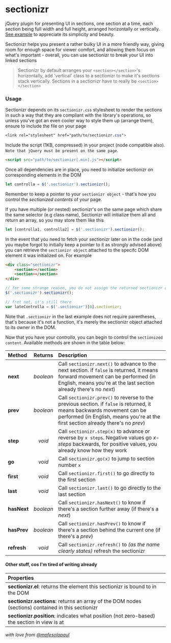 # sectionizr
jQuery plugin for presenting UI in sections, one section at a time, each section being full width and full height, arranged horizontally or vertically. [See example](https://mofesolapaul.github.io/sectionizr/) to appreciate its simplicity and beauty.

Sectionizr helps you present a rather bulky UI in a more friendly way, giving room for enough space for viewer comfort, and allowing them focus on what's important - overall, you can use sectionizr to break your UI into linked sections

>Sectionizr by default arranges your `<section></section>`'s horizontally, add 'vertical' class to a sectionizr to make it's sections stack vertically. Sections in a sectionizr have to really be `<section></section>`

### Usage
Sectionizr depends on its `sectionizr.css` stylesheet to render the sections in such a way that they are compliant with the library's operations, so unless you've got an even cooler way to style them up (arrange them), ensure to include the file on your page
```css
<link rel="stylesheet" href="path/to/sectionizr.css">
```
Include the script (1KB, compressed) in your project (node compatible also). `Note that jQuery must be present on the same page`.
```html
<script src="path/to/sectionizr[.min].js"></script>
```
Once all dependencies are in place, you need to initialize sectionizr on corresponding elements in the DOM
```javascript
let controlla = $('.sectionizr').sectionizr();
```
Remember to keep a pointer to your `sectionizr object` - that's how you control the _sectionized contents_ of your page.

If you have multiple (or nested) sectionizr's on the same page which share the same selector (e.g class name), Sectionizr will initialize them all and return an array, so you may store them like this
```javascript
let [controlla1, controlla2] = $('.sectionizr').sectionizr();
```
In the event that you need to fetch your sectionizr later on in the code (and you maybe forgot to initially keep a pointer to it as strongly advised above) you can retrieve the `sectionizr object` attached to the specifc DOM element it was initialized on. For example
```html
<div class="sectionizr">
    <section></section>
    <section></section>
</div>
```
```javascript
// for some strange reason, you do not assign the returned sectionizr object
$('.sectionizr').sectionizr();

// fret not, it's still there
var lateControlla = $('.sectionizr')[0].sectionizr;
```
Note that `.sectionizr` in the last example does not require parentheses, that's because it's not a function, it's merely the sectionizr object attached to its owner in the DOM.

Now that you have your _controlla_, you can begin to control the `sectionized content`. Available methods are shown in the table below:

| Method | Returns | Description |
| :----- | :-----: | :---------- |
| **next** | _boolean_ | Call `sectionizr.next()` to advance to the next section. if `false` is returned, it means forward movement can be performed (in English, means you're at the last section already there's no _next_) |
| **prev** | _boolean_ | Call `sectionizr.prev()` to reverse to the previous section. if `false` is returned, it means backwards movement can be performed (in English, means you're at the first section already there's no _prev_) |
| **step** | _void_ | Call `sectionizr.step(x)` to advance or reverse by `x steps`. Negative values go _x-steps_ backwards, for positive values, you already know how they work |
| **go** | _void_ | Call `sectionizr.go(x)` to jump to section number `x` |
| **first** | _void_ | Call `sectionizr.first()` to go directly to the first section |
| **last** | _void_ | Call `sectionizr.last()` to go directly to the last section |
| **hasNext** | _boolean_ | Call `sectionizr.hasNext()` to know if there's a section further away (if there's a _next_) |
| **hasPrev** | _boolean_ | Call `sectionizr.hasPrev()` to know if there's a section behind the current one (if there's a _prev_) |
| **refresh** | _void_ | Call `sectionizr.refresh()` to _(as the name clearly states)_ refresh the sectionizr |

#### Other stuff, cos I'm tired of writing already
| Properties |
| :--- |
| **sectionizr.el**: returns the element this sectionizr is bound to in the DOM |
| **sectionizr.sections**: returns an array of the DOM nodes (sections) contained in this sectionizr |
| **sectionizr.position**: indicates what position (not zero-based) the section in view is at |

_with love from [@mofesolapaul](https://about.me/mofesolapaul)_